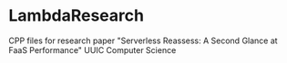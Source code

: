 # LambdaResearch
CPP files for research paper "Serverless Reassess: A Second Glance at FaaS Performance" UUIC Computer Science